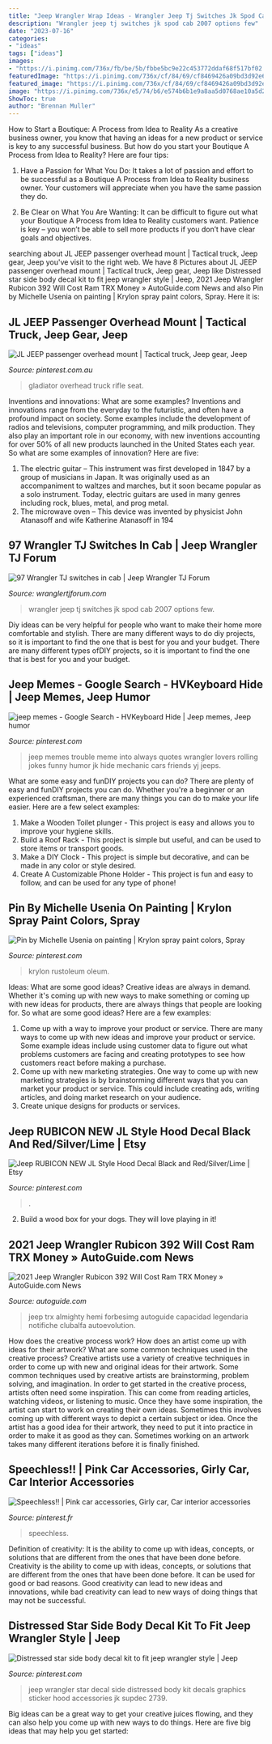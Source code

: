 ```yaml
---
title: "Jeep Wrangler Wrap Ideas - Wrangler Jeep Tj Switches Jk Spod Cab 2007 Options Few"
description: "Wrangler jeep tj switches jk spod cab 2007 options few"
date: "2023-07-16"
categories:
- "ideas"
tags: ["ideas"]
images:
- "https://i.pinimg.com/736x/fb/be/5b/fbbe5bc9e22c453772ddaf68f517bf02.jpg"
featuredImage: "https://i.pinimg.com/736x/cf/84/69/cf8469426a09bd3d92e6855da7dc5ddc--pink-cars-beautiful.jpg"
featured_image: "https://i.pinimg.com/736x/cf/84/69/cf8469426a09bd3d92e6855da7dc5ddc--pink-cars-beautiful.jpg"
image: "https://i.pinimg.com/736x/e5/74/b6/e574b6b1e9a8aa5d0768ae10a5d22cd0--jeep-wrangler-forum-color-card.jpg"
ShowToc: true
author: "Brennan Muller"
---
```



How to Start a Boutique: A Process from Idea to Reality
As a creative business owner, you know that having an ideas for a new product or service is key to any successful business. But how do you start your Boutique A Process from Idea to Reality? Here are four tips:
1. Have a Passion for What You Do: It takes a lot of passion and effort to be successful as a Boutique A Process from Idea to Reality business owner. Your customers will appreciate when you have the same passion they do.

2. Be Clear on What You Are Wanting: It can be difficult to figure out what your Boutique A Process from Idea to Reality customers want. Patience is key – you won’t be able to sell more products if you don’t have clear goals and objectives.


	

		
searching about JL JEEP passenger overhead mount | Tactical truck, Jeep gear, Jeep you've visit to the right web. We have 8 Pictures about JL JEEP passenger overhead mount | Tactical truck, Jeep gear, Jeep like Distressed star side body decal kit to fit jeep wrangler style | Jeep, 2021 Jeep Wrangler Rubicon 392 Will Cost Ram TRX Money » AutoGuide.com News and also Pin by Michelle Usenia on painting | Krylon spray paint colors, Spray. Here it is:
		
    
## JL JEEP Passenger Overhead Mount | Tactical Truck, Jeep Gear, Jeep

<img loading=lazy src="https://i.pinimg.com/736x/a4/38/e5/a438e5e2f77fc324a03039fd8a488673.jpg" onerror="this.onerror=null;this.src='https://tse2.mm.bing.net/th?id=OIP.PhZX9ge1YhsE14BHBGqdVAHaJ3&amp;pid=15.1';" alt="JL JEEP passenger overhead mount | Tactical truck, Jeep gear, Jeep">

_Source: pinterest.com.au_

>gladiator overhead truck rifle seat. 

	

Inventions and innovations: What are some examples?
Inventions and innovations range from the everyday to the futuristic, and often have a profound impact on society. Some examples include the development of radios and televisions, computer programming, and milk production. They also play an important role in our economy, with new inventions accounting for over 50% of all new products launched in the United States each year. So what are some examples of innovation? Here are five: 
1) The electric guitar – This instrument was first developed in 1847 by a group of musicians in Japan. It was originally used as an accompaniment to waltzes and marches, but it soon became popular as a solo instrument. Today, electric guitars are used in many genres including rock, blues, metal, and prog metal. 
2) The microwave oven – This device was invented by physicist John Atanasoff and wife Katherine Atanasoff in 194
    
## 97 Wrangler TJ Switches In Cab | Jeep Wrangler TJ Forum

<img loading=lazy src="https://wranglertjforum.com/attachments/2007-jeep-wrangler-jk-spod-installation-009-hr-jpg.9174/" onerror="this.onerror=null;this.src='https://tse1.mm.bing.net/th?id=OIP.rkBKHbbcFMcyGPle0vmiHgHaE2&amp;pid=15.1';" alt="97 Wrangler TJ switches in cab | Jeep Wrangler TJ Forum">

_Source: wranglertjforum.com_

>wrangler jeep tj switches jk spod cab 2007 options few. 

	

Diy ideas can be very helpful for people who want to make their home more comfortable and stylish. There are many different ways to do diy projects, so it is important to find the one that is best for you and your budget. There are many different types ofDIY projects, so it is important to find the one that is best for you and your budget.

    
## Jeep Memes - Google Search - HVKeyboard Hide | Jeep Memes, Jeep Humor

<img loading=lazy src="https://i.pinimg.com/736x/fb/be/5b/fbbe5bc9e22c453772ddaf68f517bf02.jpg" onerror="this.onerror=null;this.src='https://tse4.mm.bing.net/th?id=OIP.mJ62cTrAgKMcx3ZRgffRVwAAAA&amp;pid=15.1';" alt="jeep memes - Google Search - HVKeyboard Hide | Jeep memes, Jeep humor">

_Source: pinterest.com_

>jeep memes trouble meme into always quotes wrangler lovers rolling jokes funny humor jk hide mechanic cars friends yj jeeps. 

	

What are some easy and funDIY projects you can do?
There are plenty of easy and funDIY projects you can do. Whether you're a beginner or an experienced craftsman, there are many things you can do to make your life easier. Here are a few select examples: 
1. Make a Wooden Toilet plunger - This project is easy and allows you to improve your hygiene skills. 
2. Build a Roof Rack - This project is simple but useful, and can be used to store items or transport goods. 
3. Make a DIY Clock - This project is simple but decorative, and can be made in any color or style desired. 
4. Create A Customizable Phone Holder - This project is fun and easy to follow, and can be used for any type of phone!

    
## Pin By Michelle Usenia On Painting | Krylon Spray Paint Colors, Spray

<img loading=lazy src="https://i.pinimg.com/736x/e5/74/b6/e574b6b1e9a8aa5d0768ae10a5d22cd0--jeep-wrangler-forum-color-card.jpg" onerror="this.onerror=null;this.src='https://tse1.mm.bing.net/th?id=OIP.qs28H5CIB0TTpMluXU4dewEsEd&amp;pid=15.1';" alt="Pin by Michelle Usenia on painting | Krylon spray paint colors, Spray">

_Source: pinterest.com_

>krylon rustoleum oleum. 

	

Ideas: What are some good ideas?
Creative ideas are always in demand. Whether it's coming up with new ways to make something or coming up with new ideas for products, there are always things that people are looking for. So what are some good ideas? Here are a few examples: 
1. Come up with a way to improve your product or service. There are many ways to come up with new ideas and improve your product or service. Some example ideas include using customer data to figure out what problems customers are facing and creating prototypes to see how customers react before making a purchase. 
2. Come up with new marketing strategies. One way to come up with new marketing strategies is by brainstorming different ways that you can market your product or service. This could include creating ads, writing articles, and doing market research on your audience. 
3. Create unique designs for products or services.

    
## Jeep RUBICON NEW JL Style Hood Decal Black And Red/Silver/Lime | Etsy

<img loading=lazy src="https://i.pinimg.com/736x/c5/f8/bc/c5f8bc76b5dfe816192f1d931722e37c.jpg" onerror="this.onerror=null;this.src='https://tse1.mm.bing.net/th?id=OIP.0Ijfq2qEjjHoDCCujj82VQHaFj&amp;pid=15.1';" alt="Jeep RUBICON NEW JL Style Hood Decal Black and Red/Silver/Lime | Etsy">

_Source: pinterest.com_

>. 

	

2. Build a wood box for your dogs. They will love playing in it!

    
## 2021 Jeep Wrangler Rubicon 392 Will Cost Ram TRX Money » AutoGuide.com News

<img loading=lazy src="https://www.autoguide.com/blog/wp-content/gallery/2021-jeep-wrangler-rubicon-392-2020-11-17/2021-Jeep-Wrangler-Rubicon-392-09.jpg" onerror="this.onerror=null;this.src='https://tse1.mm.bing.net/th?id=OIP.MrOYjdvApX6Ioeer5QXyQAHaE8&amp;pid=15.1';" alt="2021 Jeep Wrangler Rubicon 392 Will Cost Ram TRX Money » AutoGuide.com News">

_Source: autoguide.com_

>jeep trx almighty hemi forbesimg autoguide capacidad legendaria notifiche clubalfa autoevolution. 

	

How does the creative process work? How does an artist come up with ideas for their artwork? What are some common techniques used in the creative process?
Creative artists use a variety of creative techniques in order to come up with new and original ideas for their artwork. Some common techniques used by creative artists are brainstorming, problem solving, and imagination. In order to get started in the creative process, artists often need some inspiration. This can come from reading articles, watching videos, or listening to music. Once they have some inspiration, the artist can start to work on creating their own ideas. Sometimes this involves coming up with different ways to depict a certain subject or idea. Once the artist has a good idea for their artwork, they need to put it into practice in order to make it as good as they can. Sometimes working on an artwork takes many different iterations before it is finally finished.

    
## Speechless!! | Pink Car Accessories, Girly Car, Car Interior Accessories

<img loading=lazy src="https://i.pinimg.com/736x/cf/84/69/cf8469426a09bd3d92e6855da7dc5ddc--pink-cars-beautiful.jpg" onerror="this.onerror=null;this.src='https://tse2.mm.bing.net/th?id=OIP.-T9uLO66mmYPZJ-KIwl-QwHaHa&amp;pid=15.1';" alt="Speechless!! | Pink car accessories, Girly car, Car interior accessories">

_Source: pinterest.fr_

>speechless. 

	

Definition of creativity: It is the ability to come up with ideas, concepts, or solutions that are different from the ones that have been done before.
Creativity is the ability to come up with ideas, concepts, or solutions that are different from the ones that have been done before. It can be used for good or bad reasons. Good creativity can lead to new ideas and innovations, while bad creativity can lead to new ways of doing things that may not be successful.

    
## Distressed Star Side Body Decal Kit To Fit Jeep Wrangler Style | Jeep

<img loading=lazy src="https://i.pinimg.com/736x/83/d3/40/83d340f0e41df845c7c2108c347afd45.jpg" onerror="this.onerror=null;this.src='https://tse3.mm.bing.net/th?id=OIP.ZYVOConhYf-yDVQbx4vE2QHaFX&amp;pid=15.1';" alt="Distressed star side body decal kit to fit jeep wrangler style | Jeep">

_Source: pinterest.com_

>jeep wrangler star decal side distressed body kit decals graphics sticker hood accessories jk supdec 2739. 

	

Big ideas can be a great way to get your creative juices flowing, and they can also help you come up with new ways to do things. Here are five big ideas that may help you get started: 

